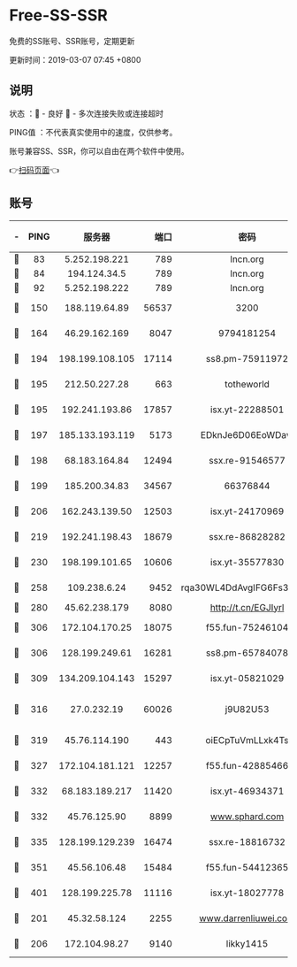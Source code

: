 # Free-SS-SSR

免费的SS账号、SSR账号，定期更新

更新时间：2019-03-07 07:45 +0800

## 说明

状态     ：🙂 - 良好 🙁 - 多次连接失败或连接超时

PING值   ：不代表真实使用中的速度，仅供参考。

账号兼容SS、SSR，你可以自由在两个软件中使用。

👉[扫码页面](https://liesauer.github.io/Free-SS-SSR/)👈

## 账号

|-|PING|服务器|端口|密码|加密方式|区域|
|:----:|:----:|:-----:|-----:|:----:|:----:|:----:|
|🙂|83|5.252.198.221|789|lncn.org|rc4|JP|
|🙂|84|194.124.34.5|789|lncn.org|rc4|JP|
|🙂|92|5.252.198.222|789|lncn.org|rc4|JP|
|🙂|150|188.119.64.89|56537|3200|aes-256-cfb|RU|
|🙂|164|46.29.162.169|8047|9794181254|aes-256-cfb|RU|
|🙂|194|198.199.108.105|17114|ss8.pm-75911972|aes-256-cfb|US|
|🙂|195|212.50.227.28|663|totheworld|aes-256-cfb|US|
|🙂|195|192.241.193.86|17857|isx.yt-22288501|aes-256-cfb|US|
|🙂|197|185.133.193.119|5173|EDknJe6D06EoWDaw|aes-256-cfb|US|
|🙂|198|68.183.164.84|12494|ssx.re-91546577|aes-256-cfb|US|
|🙂|199|185.200.34.83|34567|66376844|aes-256-cfb|US|
|🙂|206|162.243.139.50|12503|isx.yt-24170969|aes-256-cfb|US|
|🙂|219|192.241.198.43|18679|ssx.re-86828282|aes-256-cfb|US|
|🙂|230|198.199.101.65|10606|isx.yt-35577830|aes-256-cfb|US|
|🙂|258|109.238.6.24|9452|rqa30WL4DdAvgIFG6Fs3znzTa|aes-256-cfb|FR|
|🙂|280|45.62.238.179|8080|http://t.cn/EGJIyrl|rc4-md5|CA|
|🙂|306|172.104.170.25|18075|f55.fun-75246104|aes-256-cfb|SG|
|🙂|306|128.199.249.61|16281|ss8.pm-65784078|aes-256-cfb|SG|
|🙂|309|134.209.104.143|15297|isx.yt-05821029|aes-256-cfb|SG|
|🙂|316|27.0.232.19|60026|j9U82U53|xchacha20-ietf-poly1305|HK|
|🙂|319|45.76.114.190|443|oiECpTuVmLLxk4Ts|aes-256-cfb|AU|
|🙂|327|172.104.181.121|12257|f55.fun-42885466|aes-256-cfb|SG|
|🙂|332|68.183.189.217|11420|isx.yt-46934371|aes-256-cfb|SG|
|🙂|332|45.76.125.90|8899|www.sphard.com|aes-256-cfb|AU|
|🙂|335|128.199.129.239|16474|ssx.re-18816732|aes-256-cfb|SG|
|🙂|351|45.56.106.48|15484|f55.fun-54412365|aes-256-cfb|US|
|🙂|401|128.199.225.78|11116|isx.yt-18027778|aes-256-cfb|SG|
|🙂|201|45.32.58.124|2255|www.darrenliuwei.com|aes-256-cfb|JP|
|🙂|206|172.104.98.27|9140|likky1415|aes-256-cfb|JP|
